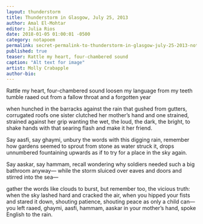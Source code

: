 ```yaml
---
layout: thunderstorm
title: Thunderstorm in Glasgow, July 25, 2013
author: Amal El-Mohtar
editor: Julia Rios
date: 2018-01-05 01:00:01 -0500
category: notapoem
permalink: secret-permalink-to-thunderstorm-in-glasgow-july-25-2013-not-for-sharing-yet-please
published: true
teaser: Rattle my heart, four-chambered sound
caption: "Alt text for image"
artist: Molly Crabapple
author-bio:
---
```


Rattle my heart, four-chambered sound
loosen my language from my teeth
tumble raaed out from a fallow throat
and a forgotten year

when hunched in the barracks against the rain
that gushed from gutters, corrugated roofs
one sister clutched her mother’s hand
and one strained, strained against her grip
wanting the wet, the loud, the dark, the bright,
to shake hands with that searing flash
and make it her friend.

Say aasfi, say ghaymi,
unbury the words with this digging rain,
remember how gardens seemed to sprout from stone
as water struck it, drops unnumbered
fountaining upwards as if to try
for a place in the sky again.

Say aaskar, say hammam,
recall wondering why soldiers
needed such a big bathroom anyway—
while the storm sluiced over eaves and doors
and stirred into the sea—

gather the words like clouds to burst,
but remember too, the vicious truth:
when the sky lashed hard and cracked the air,
when you hipped your fists and stared it down,
shouting patience, shouting peace
as only a child can—
you left raaed, ghaymi, aasfi, hammam,
aaskar in your mother’s hand,
spoke English to the rain.
